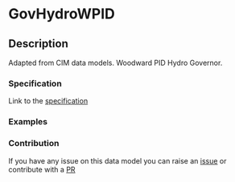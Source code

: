 # GovHydroWPID

## Description 

Adapted from CIM data models. Woodward PID Hydro Governor.
### Specification

Link to the [specification](https://smart-data-models.github.io/dataModel.EnergyCIM/GovHydroWPID/doc/spec.md)
### Examples
### Contribution

 If you have any issue on this data model you can raise an [issue](https://github.com/smart-data-models/dataModel.EnergyCIM/issues)  or contribute with a [PR](https://github.com/smart-data-models/dataModel.EnergyCIM/pulls)